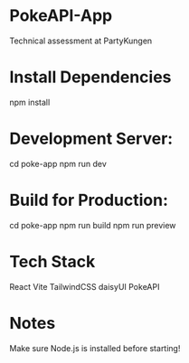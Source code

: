 # PokeAPI-App
Technical assessment at PartyKungen

# Install Dependencies

npm install

# Development Server:
cd poke-app
npm run dev

# Build for Production:

cd poke-app
npm run build
npm run preview 

# Tech Stack

React
Vite
TailwindCSS
daisyUI
PokeAPI

# Notes

Make sure Node.js is installed before starting!